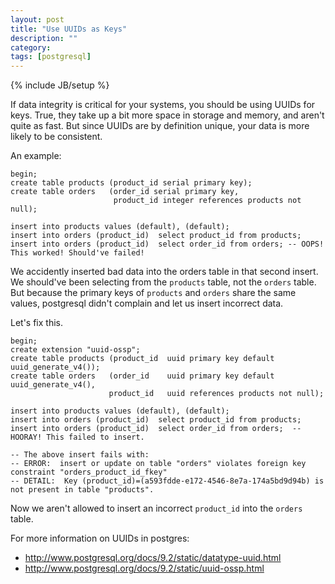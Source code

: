 ```yaml
---
layout: post
title: "Use UUIDs as Keys"
description: ""
category:
tags: [postgresql]
---
```

{% include JB/setup %}

If data integrity is critical for your systems, you should be using UUIDs for keys.
True, they take up a bit more space in storage and memory, and aren't quite as fast.
But since UUIDs are by definition unique, your data is more likely to be consistent.

An example:

    begin;
    create table products (product_id serial primary key);
    create table orders   (order_id serial primary key,
                           product_id integer references products not null);

    insert into products values (default), (default);
    insert into orders (product_id)  select product_id from products;
    insert into orders (product_id)  select order_id from orders; -- OOPS! This worked! Should've failed!

We accidently inserted bad data into the orders table in that second insert. We should've
been selecting from the `products` table, not the `orders` table. But because 
the primary keys of `products` and `orders` share the same values, 
postgresql didn't complain and let us insert incorrect data.

Let's fix this.

    begin;
    create extension "uuid-ossp";
    create table products (product_id  uuid primary key default uuid_generate_v4());
    create table orders   (order_id    uuid primary key default uuid_generate_v4(),
                          product_id   uuid references products not null);

    insert into products values (default), (default);
    insert into orders (product_id)  select product_id from products;
    insert into orders (product_id)  select order_id from orders;  -- HOORAY! This failed to insert.

    -- The above insert fails with:
    -- ERROR:  insert or update on table "orders" violates foreign key constraint "orders_product_id_fkey"
    -- DETAIL:  Key (product_id)=(a593fdde-e172-4546-8e7a-174a5bd9d94b) is not present in table "products".

Now we aren't allowed to insert an incorrect `product_id` into the `orders` table.

For more information on UUIDs in postgres:

* <http://www.postgresql.org/docs/9.2/static/datatype-uuid.html>
* <http://www.postgresql.org/docs/9.2/static/uuid-ossp.html>
